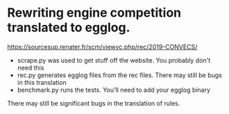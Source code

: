 # Rewriting engine competition translated to egglog.

<https://sourcesup.renater.fr/scm/viewvc.php/rec/2019-CONVECS/>

- scrape.py was used to get stuff off the website. You probably don't need this
- rec.py generates egglog files from the rec files. There may still be bugs in this translation
- benchmark.py runs the tests. You'll need to add your egglog binary

There may still be significant bugs in the translation of rules.